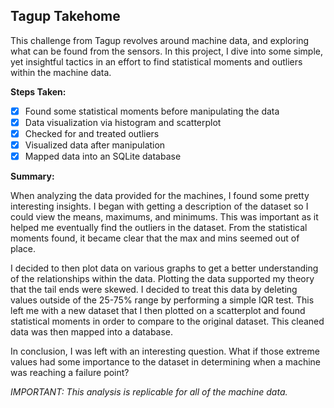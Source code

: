 ## Tagup Takehome

This challenge from Tagup revolves around machine data, and exploring what can be found from the sensors.
In this project, I dive into some simple, yet insightful tactics in an effort to find statistical moments and outliers within the machine data.



**Steps Taken:**
- [x] Found some statistical moments before manipulating the data
- [x] Data visualization via histogram and scatterplot
- [x] Checked for and treated outliers 
- [x] Visualized data after manipulation
- [x] Mapped data into an SQLite database

**Summary:**

  When analyzing the data provided for the machines, I found some pretty interesting insights. 
I began with getting a description of the dataset so I could view the means, maximums, and minimums. This was important as it helped me eventually find the outliers in the dataset. From the statistical moments found, it became clear that the max and mins seemed out of place. <br/>

  I decided to then plot data on various graphs to get a better understanding of the relationships within the data. Plotting the data supported my theory that the tail ends were skewed. I decided to treat this data by deleting values outside of the 25-75% range by performing a simple IQR test. This left me with a new dataset that I then plotted on a scatterplot and found statistical moments in order to compare to the original dataset. This cleaned data was then mapped into a database. <br/>
  
  In conclusion, I was left with an interesting question. What if those extreme values had some importance to the dataset in determining when a machine was reaching a failure point?

*IMPORTANT: This analysis is replicable for all of the machine data.* 


